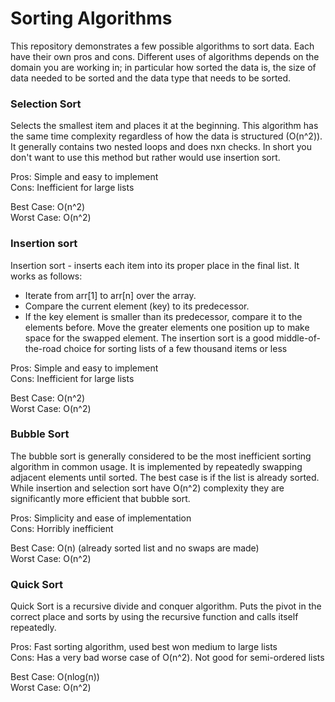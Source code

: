 # Sorting Algorithms

This repository demonstrates a few possible algorithms to sort data. Each have their own pros and cons. Different uses of algorithms depends on the domain you are working in; in particular how sorted the data is, the size of data needed to be sorted and the data type that needs to be sorted.

### Selection Sort

Selects the smallest item and places it at the beginning. This algorithm has the same time complexity regardless of how the data is structured (O(n^2)). It generally contains two nested loops and does nxn checks. In short you don't want to use this method but rather would use insertion sort.

Pros: Simple and easy to implement </br>
Cons: Inefficient for large lists

Best Case: O(n^2) </br>
Worst Case: O(n^2)

### Insertion sort

Insertion sort - inserts each item into its proper place in the final list. It works as follows:
- Iterate from arr[1] to arr[n] over the array.
- Compare the current element (key) to its predecessor.
- If the key element is smaller than its predecessor, compare it to the elements before. Move the greater elements one position up to make space for the swapped element.
The insertion sort is a good middle-of-the-road choice for sorting lists of a few thousand items or less

Pros: Simple and easy to implement </br>
Cons: Inefficient for large lists

Best Case: O(n^2) </br>
Worst Case: O(n^2)

### Bubble Sort

The bubble sort is generally considered to be the most inefficient sorting algorithm in common usage. It is implemented by repeatedly swapping adjacent elements until sorted. The best case is if the list is already sorted. While insertion and selection sort have O(n^2) complexity they are significantly more efficient that bubble sort.

Pros: Simplicity and ease of implementation </br>
Cons: Horribly inefficient

Best Case: O(n) (already sorted list and no swaps are made) </br>
Worst Case: O(n^2)

### Quick Sort

Quick Sort is a recursive divide and conquer algorithm. Puts the pivot in the correct place and sorts by using the recursive function and calls itself repeatedly.

Pros: Fast sorting algorithm, used best won medium to large lists </br>
Cons: Has a very bad worse case of O(n^2). Not good for semi-ordered lists

Best Case: O(nlog(n)) </br>
Worst Case: O(n^2)
